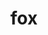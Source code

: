 ---
layout: smileys&emotion
title: fox
emoji: fox
permalink: 🦊.html
image: assets/img/3moji/fox.png
---